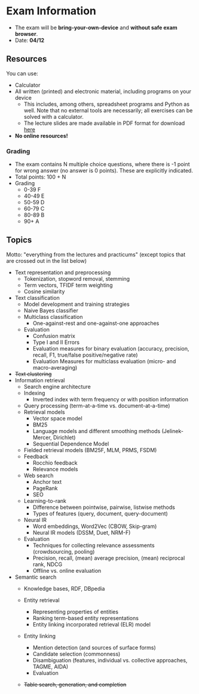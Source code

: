 # Exam Information

  * The exam will be **bring-your-own-device** and **without safe exam browser**.
  * Date: **04/12**

## Resources

You can use:
  * Calculator
  * All written (printed) and electronic material, including programs on your device
    - This includes, among others, spreadsheet programs and Python as well. Note that no external tools are necessarily; all exercises can be solved with a calculator.
    * The lecture slides are made available in PDF format for download [here](slides/)
  * **No online resources!**

### Grading

  * The exam contains N multiple choice questions, where there is -1 point for wrong answer (no answer is 0 points). These are explicitly indicated.
  * Total points: 100 + N
  * Grading
    - 0-39	F
    - 40-49	E
    - 50-59	D
    - 60-79	C
    - 80-89	B
    - 90+	A

## Topics

Motto: "everything from the lectures and practicums"
(except topics that are crossed out in the list below)

  * Text representation and preprocessing
    - Tokenization, stopword removal, stemming
    * Term vectors, TFIDF term weighting
    - Cosine similarity
  * Text classification
    - Model development and training strategies
    - Naive Bayes classifier
    - Multiclass classification
        * One-against-rest and one-against-one approaches
    - Evaluation
        * Confusion matrix
        * Type I and II Errors
        * Evaluation measures for binary evaluation (accuracy, precision, recall, F1, true/false positive/negative rate)
        * Evaluation Measures for multiclass evaluation (micro- and macro-averaging)
  * ~~Text clustering~~
  * Information retrieval
    - Search engine architecture
    - Indexing
        * Inverted index with term frequency or with position information
    - Query processing (term-at-a-time vs. document-at-a-time)
    - Retrieval models
        * Vector space model
        * BM25
        * Language models and different smoothing methods (Jelinek-Mercer, Dirichlet)
        * Sequential Dependence Model
    - Fielded retrieval models (BM25F, MLM, PRMS, FSDM)
    - Feedback
        * Rocchio feedback
        * Relevance models
    - Web search
        * Anchor text
        * PageRank
        * SEO
    - Learning-to-rank
        * Difference between pointwise, pairwise, listwise methods
        * Types of features (query, document, query-document)
    - Neural IR
        * Word embeddings, Word2Vec (CBOW, Skip-gram)
        * Neural IR models (DSSM, Duet, NRM-F)
    - Evaluation
        * Techniques for collecting relevance assessments (crowdsourcing, pooling)
        * Precision, recall, (mean) average precision, (mean) reciprocal rank, NDCG
        * Offline vs. online evaluation
  * Semantic search
    - Knowledge bases, RDF, DBpedia
    - Entity retrieval
        * Representing properties of entities
        * Ranking term-based entity representations
        * Entity linking incorporated retrieval (ELR) model
    - Entity linking
        * Mention detection (and sources of surface forms)
        * Candidate selection (commonness)
        * Disambiguation (features, individual vs. collective approaches, TAGME, AIDA)
        * Evaluation

    - ~~Table search, generation, and completion~~
